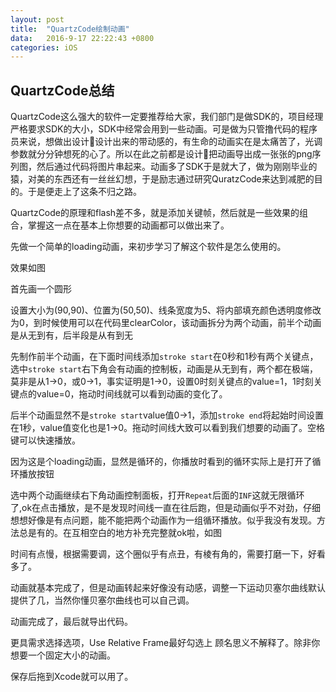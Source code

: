 ```yaml
---
layout: post
title:	"QuartzCode绘制动画"
data:	2016-9-17 22:22:43 +0800
categories:	iOS
---
```



## QuartzCode总结

QuartzCode这么强大的软件一定要推荐给大家，我们部门是做SDK的，项目经理严格要求SDK的大小，SDK中经常会用到一些动画。可是做为只管撸代码的程序员来说，想做出设计🦁设计出来的带动感的，有生命的动画实在是太痛苦了，光调参数就分分钟想死的心了。所以在此之前都是设计🦁把动画导出成一张张的png序列图，然后通过代码将图片串起来。动画多了SDK于是就大了，做为刚刚毕业的猿，对美的东西还有一丝丝幻想，于是励志通过研究QuratzCode来达到减肥的目的。于是便走上了这条不归之路。

QuartzCode的原理和flash差不多，就是添加关键帧，然后就是一些效果的组合，掌握这一点在基本上你想要的动画都可以做出来了。

先做一个简单的loading动画，来初步学习了解这个软件是怎么使用的。

效果如图

首先画一个圆形

设置大小为(90,90)、位置为(50,50)、线条宽度为5、将内部填充颜色透明度修改为0，到时候使用可以在代码里clearColor，该动画拆分为两个动画，前半个动画是从无到有，后半段是从有到无

先制作前半个动画，在下面时间线添加`stroke start`在0秒和1秒有两个关键点，选中`stroke start`右下角会有动画的控制板，动画是从无到有，两个都在极端，莫非是从1->0，或0->1，事实证明是1->0，设置0时刻关键点的value=1，1时刻关键点的value=0，拖动时间线就可以看到动画的变化了。

后半个动画显然不是`stroke start`value值0->1，添加`stroke end`将起始时间设置在1秒，value值变化也是1->0。拖动时间线大致可以看到我们想要的动画了。空格键可以快速播放。

因为这是个loading动画，显然是循环的，你播放时看到的循环实际上是打开了循环播放按钮

选中两个动画继续右下角动画控制面板，打开`Repeat`后面的`INF`这就无限循环了,ok在点击播放，是不是发现时间线一直在往后跑，但是动画似乎不对劲，仔细想想好像是有点问题，能不能把两个动画作为一组循环播放。似乎我没有发现。方法总是有的。在互相空白的地方补充完整就ok啦，如图

时间有点慢，根据需要调，这个圈似乎有点丑，有棱有角的，需要打磨一下，好看多了。

动画就基本完成了，但是动画转起来好像没有动感，调整一下运动贝塞尔曲线默认提供了几，当然你懂贝塞尔曲线也可以自己调。

动画完成了，最后就导出代码。

更具需求选择选项，Use Relative Frame最好勾选上 顾名思义不解释了。除非你想要一个固定大小的动画。

保存后拖到Xcode就可以用了。